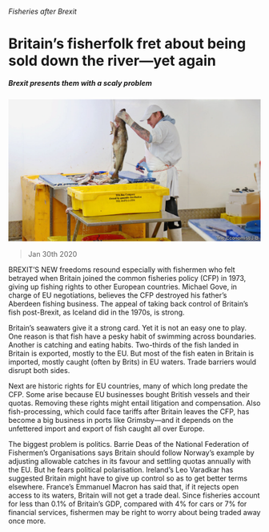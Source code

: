 ###### Fisheries after Brexit

# Britain’s fisherfolk fret about being sold down the river—yet again 

##### Brexit presents them with a scaly problem 

![image](images/20200201_BRP003_0.jpg) 

> Jan 30th 2020 

BREXIT’S NEW freedoms resound especially with fishermen who felt betrayed when Britain joined the common fisheries policy (CFP) in 1973, giving up fishing rights to other European countries. Michael Gove, in charge of EU negotiations, believes the CFP destroyed his father’s Aberdeen fishing business. The appeal of taking back control of Britain’s fish post-Brexit, as Iceland did in the 1970s, is strong.

Britain’s seawaters give it a strong card. Yet it is not an easy one to play. One reason is that fish have a pesky habit of swimming across boundaries. Another is catching and eating habits. Two-thirds of the fish landed in Britain is exported, mostly to the EU. But most of the fish eaten in Britain is imported, mostly caught (often by Brits) in EU waters. Trade barriers would disrupt both sides.


Next are historic rights for EU countries, many of which long predate the CFP. Some arise because EU businesses bought British vessels and their quotas. Removing these rights might entail litigation and compensation. Also fish-processing, which could face tariffs after Britain leaves the CFP, has become a big business in ports like Grimsby—and it depends on the unfettered import and export of fish caught all over Europe.

The biggest problem is politics. Barrie Deas of the National Federation of Fishermen’s Organisations says Britain should follow Norway’s example by adjusting allowable catches in its favour and settling quotas annually with the EU. But he fears political polarisation. Ireland’s Leo Varadkar has suggested Britain might have to give up control so as to get better terms elsewhere. France’s Emmanuel Macron has said that, if it rejects open access to its waters, Britain will not get a trade deal. Since fisheries account for less than 0.1% of Britain’s GDP, compared with 4% for cars or 7% for financial services, fishermen may be right to worry about being traded away once more.

